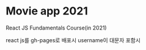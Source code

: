 # Movie app 2021

React JS Fundamentals Course(in 2021)

react js를 gh-pages로 배포시 username이 대문자 포함시 
